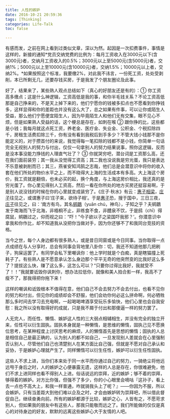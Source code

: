 ```yaml
---
title: 人性的嫉妒
date: 2016-10-21 20:59:36
tags: [Thinking]
categories: Life-Talk
toc: false

---
```


有感而发，之前在网上看到过类似文章，深以为然。起因是一次扣费事件，事情是这样的，新接的通知*党员交纳党费的比例为：每月工资收入在3000元以下(含3000元)者，交纳月工资收入的0.5%；3000元以上至5000元(含5000元)者，交纳1%；5000元以上至10000元(含10000元)者，交纳1.5%；10000元以上者，交纳2%。*如果按照这个标准，我要缴2%，对此我不讳言，一份死工资，处处受剥削，本已所剩无几，还要存钱买房，于是我发了个朋友圈论及此事。

好了，结果来了，某些熟人观点总结如下（真心的好朋友还是有的）：① 你工资高多缴点；这是什么神逻辑，工资高低是我的事，和你半毛钱关系？不论工资高低那是自己挣来的，不是天上掉下来的，他们宁愿你的钱被多扣点也不愿看到你挣钱多，这样显得和你的差距也并没有这么大了，总之如果有件事，可以让你或陌生人受益，那么他们宁愿便宜陌生人，因为毕竟陌生人和他们无有交集，眼不见心不烦，但是如果熟人受益的话，这个梗总是存在，如刺在喉 ② 跟你挣的比，这些都是小钱；我每月就这点死工资，养老金、医疗金、失业金、公积金、个税扣除四千，房租生活费扣除三千，你有没有看到我税后到手多少？不管大钱小钱那不是你能定义的，对于攒首付的来说，我觉得每一笔扣除的钱都不是小钱，你简单一句话完全无视别人的努力与付出，仅仅一句拿别人的努力结果说事，照你这逻辑，反而是没本事没能力挣钱的人理直气壮了？ ③ 你就哭穷吧，潜台词是工资那么高，还在我们面前装穷；其一我从没觉得工资高；其二我也没说我是穷光蛋，我只是表达不乐意被剥削而已；其三，燕雀安知鸿鹄之志哉，他们总是会潜意识中将你的收入套在他们所处的物价水平之上，而不晓得大上海的生活成本有多高。大上海这个房价，我工资就是翻倍，也未必买的起，换个角度，与上海这房价相比，我还真的是穷光蛋了。你心里见得别人工资高，然后一看在你所处的地方买房还挺容易啊，于是别人说没钱的时候在你的心里就变成装穷了。《庄子·秋水》有云：[惠子相梁](http://baike.baidu.com/view/928982.htm)，[庄子](http://baike.baidu.com/view/2760.htm)往见之，或谓惠子曰‘庄子来，欲待子相’。于是[惠子](http://baike.baidu.com/view/353627.htm)恐，搜于国中，三日三夜，[庄子](http://baike.baidu.com/view/2760.htm)往见之，曰：‘南方有鸟，其名[鹓鶵](http://baike.baidu.com/link?url=tEaWmL2uR6KGMx9cioHE7fH2xwH9G9q8BN7buBWuoQfwQsrq9FUz_i1gr9VD0Bv11q2IB9SmOHouzaPz_jqYa48-3mZr1H-h_KaJDXf0Dva)（yuān chú，神鸟），子知之乎？夫鹓鶵发于南海而飞于北海，非梧桐不止，非练食不食，非醴泉不饮，于是鸱（chī）得腐鼠，鹓鶵过之，仰而视之曰：“吓！”今子欲以子之梁国吓我邪？’。你潜意识中拿我和你作比，却不知道我从没把你当做对手，因为你还够不了和我同台竞技的资格。

当今之世，每个人身边都有很多熟人，或是昔日同窗或是今日同事。当你取得一点点成绩在与人分享时，总会有同事会背地里八卦你：切，我还不知道他那几把刷子，狗屎运罢了。有同学会私下里嘲讽你：他上学时就是个白痴，真是瞎猫撞上死耗子了。有些熟人是不愿意承认怎么身边那个平平无奇的他突然变的比我好这么多了？提拔这么快，赚了这么多，这怎么可以？“只要你过得比我好，我就受不了！！”我就要诋毁你讽刺你，想办法拉低你，就像和美人拍合影一样，我高不了瘦不了，那我得把你拖下来！

这样的嘲讽和诋毁根本不值得在意，他们自己不会去努力不会去付出，也看不见你的努力和付出，但见你的成绩却会不舒服，他们会劝你何必这么拼命啊，何必牺牲那么多时间去学习去充电啊，一起喝喝啤酒享受玩乐多愉快，他们心里也会自我安慰：我之所以没有取得好的成就，只是我不屑于付出和那傻逼一样的努力罢了。

人无完人，而任性、懒惰、嫉妒这人性的三大弱点相辅相生，并没有完全的独立开来，任性可以衍生固执。固执本身就是一种懒惰，是思维的懒惰，固执己见不愿换位思考，在某种程度上讨厌思考的麻烦，人的懒惰首先是思想的懒惰；固执的人总是相信自己是最正确的，认为别人的都不如自己，一旦发现别人差就会在心里强制否认别人，尽管他们自己也清楚别人在某方面比自己强，但就是不愿对自己承认和妥协，于是嫉妒心理就产生了。同样懒惰可以衍生任性，嫉妒可以衍生任性固执。

这些人不求上进，当你们本来处于同一水平而你通过自己的努力，一骑绝尘将他远远甩于身后之时，人的嫉妒之心便暴露无遗，这样的人总是存在，你很难避免，他们不求上进同样也看不得别人上进。俗话说远的崇拜，近的嫉妒；够不着的崇拜，够得着的嫉妒。对方比你强，但强不了多少，你的小心眼里会嘀咕『这孙子，看上去一点也不高大上，和我一样普通，咋就骑我头上了呢？』——你因为不服，所以会嫉妒。只有当差距大到他们难以企及之时，才会由嫉妒转为崇拜吧，所以借此督促自己，继续奋勇向前。所有的嫉妒都源于比较，嫉妒之心，人皆有之，不愿苛求别人，但如果我的朋友中有这些人，那我只能敬而远之了。我们所能做的仅仅是真心的对待身边的好友，默默的远离这些嫉妒心大于友情的人吧。